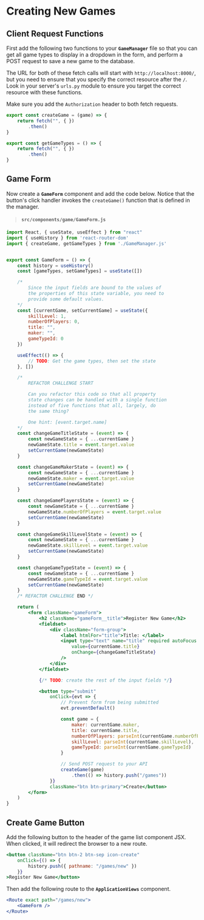 # Creating New Games

## Client Request Functions

First add the following two functions to your **`GameManager`** file so that you can get all game types to display in a dropdown in the form, and perform a POST request to save a new game to the database.

The URL for both of these fetch calls will start with `http://localhost:8000/`, but you need to ensure that you specify the correct resource after the `/`. Look in your server's `urls.py` module to ensure you target the correct resource with these functions.

Make sure you add the `Authorization` header to both fetch requests.

```js
export const createGame = (game) => {
    return fetch("", { })
        .then()
}

export const getGameTypes = () => {
    return fetch("", { })
        .then()
}
```

## Game Form

Now create a **`GameForm`** component and add the code below. Notice that the button's click handler invokes the `createGame()` function that is defined in the manager.

> #### `src/components/game/GameForm.js`

```jsx
import React, { useState, useEffect } from "react"
import { useHistory } from 'react-router-dom'
import { createGame, getGameTypes } from './GameManager.js'


export const GameForm = () => {
    const history = useHistory()
    const [gameTypes, setGameTypes] = useState([])

    /*
        Since the input fields are bound to the values of
        the properties of this state variable, you need to
        provide some default values.
    */
    const [currentGame, setCurrentGame] = useState({
        skillLevel: 1,
        numberOfPlayers: 0,
        title: "",
        maker: "",
        gameTypeId: 0
    })

    useEffect(() => {
        // TODO: Get the game types, then set the state
    }, [])

    /*
        REFACTOR CHALLENGE START

        Can you refactor this code so that all property
        state changes can be handled with a single function
        instead of five functions that all, largely, do
        the same thing?

        One hint: [event.target.name]
    */
    const changeGameTitleState = (event) => {
        const newGameState = { ...currentGame }
        newGameState.title = event.target.value
        setCurrentGame(newGameState)
    }

    const changeGameMakerState = (event) => {
        const newGameState = { ...currentGame }
        newGameState.maker = event.target.value
        setCurrentGame(newGameState)
    }

    const changeGamePlayersState = (event) => {
        const newGameState = { ...currentGame }
        newGameState.numberOfPlayers = event.target.value
        setCurrentGame(newGameState)
    }

    const changeGameSkillLevelState = (event) => {
        const newGameState = { ...currentGame }
        newGameState.skillLevel = event.target.value
        setCurrentGame(newGameState)
    }

    const changeGameTypeState = (event) => {
        const newGameState = { ...currentGame }
        newGameState.gameTypeId = event.target.value
        setCurrentGame(newGameState)
    }
    /* REFACTOR CHALLENGE END */

    return (
        <form className="gameForm">
            <h2 className="gameForm__title">Register New Game</h2>
            <fieldset>
                <div className="form-group">
                    <label htmlFor="title">Title: </label>
                    <input type="text" name="title" required autoFocus className="form-control"
                        value={currentGame.title}
                        onChange={changeGameTitleState}
                    />
                </div>
            </fieldset>

            {/* TODO: create the rest of the input fields */}

            <button type="submit"
                onClick={evt => {
                    // Prevent form from being submitted
                    evt.preventDefault()

                    const game = {
                        maker: currentGame.maker,
                        title: currentGame.title,
                        numberOfPlayers: parseInt(currentGame.numberOfPlayers),
                        skillLevel: parseInt(currentGame.skillLevel),
                        gameTypeId: parseInt(currentGame.gameTypeId)
                    }

                    // Send POST request to your API
                    createGame(game)
                        .then(() => history.push("/games"))
                }}
                className="btn btn-primary">Create</button>
        </form>
    )
}
```

## Create Game Button

Add the following button to the header of the game list component JSX. When clicked, it will redirect the browser to a new route.

```jsx
<button className="btn btn-2 btn-sep icon-create"
    onClick={() => {
        history.push({ pathname: "/games/new" })
    }}
>Register New Game</button>
```

Then add the following route to the **`ApplicationViews`** component.

```jsx
<Route exact path="/games/new">
    <GameForm />
</Route>
```
